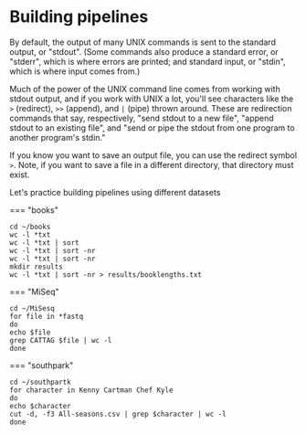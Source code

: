 # Building pipelines

By default, the output of many UNIX commands is sent to the
standard output, or "stdout". (Some commands also produce a standard error, or "stderr", which is where errors are printed; and standard input, or "stdin", which is where input comes from.)

Much of the power of the UNIX command line comes from working with
stdout output, and if you work with UNIX a lot, you'll see characters
like the `>` (redirect), `>>` (append), and `|` (pipe)  thrown around. These
are redirection commands that say, respectively, "send stdout to a new
file", "append stdout to an existing file", and "send or pipe the stdout from one
program to another program's stdin."

If you know you want to save an output file, you can use the redirect symbol `>`. Note, if you want to save a file in a different directory, that directory must exist.

Let's practice building pipelines using different datasets

=== "books"

```
cd ~/books
wc -l *txt
wc -l *txt | sort
wc -l *txt | sort -nr
wc -l *txt | sort -nr
mkdir results
wc -l *txt | sort -nr > results/booklengths.txt

```



=== "MiSeq"


```
cd ~/MiSesq
for file in *fastq
do
echo $file
grep CATTAG $file | wc -l
done
```


=== "southpark"


````
cd ~/southpartk
for character in Kenny Cartman Chef Kyle
do
echo $character
cut -d, -f3 All-seasons.csv | grep $character | wc -l
done
````
